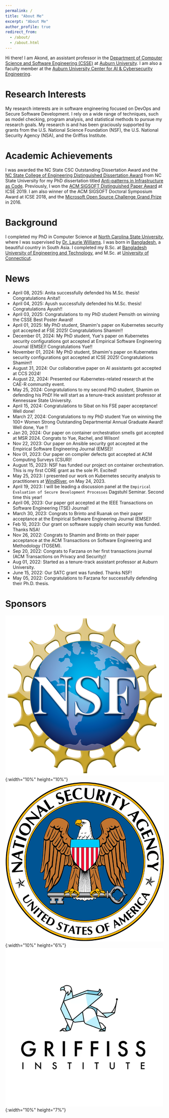 ```yaml
---
permalink: /
title: "About Me"
excerpt: "About Me"
author_profile: true
redirect_from: 
  - /about/
  - /about.html
---
```


Hi there! I am Akond, an assistant professor in the [Department of Computer Science and Software Engineering (CSSE)](https://www.eng.auburn.edu/comp/) at [Auburn University](https://eng.auburn.edu/). I am also a faculty member at the [Auburn University Center for AI & Cybersecurity Engineering](https://eng.auburn.edu/au-caice/index).  

Research Interests 
======
My research interests are in software engineering focused on DevOps and Secure Software Development. I rely on a wide range of techniques, such as model checking, program analysis, and statistical methods to pursue my research goals. My research is and has been graciously supported by grants from the U.S. National Science Foundation (NSF), the U.S. National Security Agency (NSA), and the Griffiss Institute.   


Academic Achievements
======
I was awarded the NC State CSC Outstanding Dissertation Award and the
[NC State College of Engineering Distinguished Dissertation Award](https://tinyurl.com/akond-coe)
from NC State University for my PhD dissertation titled [Anti-patterns in Infrastructure as Code](https://repository.lib.ncsu.edu/handle/1840.20/36715).
Previously, I won the [ACM SIGSOFT Distinguished Paper Award](https://2019.icse-conferences.org/info/awards) at ICSE 2019.
I am also winner of the ACM SIGSOFT Doctoral Symposium Award at ICSE 2018, and the [Microsoft Open Source Challenge Grand Prize](https://www.microsoft.com/en-us/research/blog/opening-the-door-to-innovation-winners-of-the-first-microsoft-open-source-challenge-announced/) in 2016. 


Background
======
I completed my PhD in Computer Science at [North Carolina State University](https://www.csc.ncsu.edu/), where I was supervised by [Dr. Laurie Williams](https://collaboration.csc.ncsu.edu/laurie/). I was born in [Bangladesh](https://en.wikipedia.org/wiki/Bangladesh), a beautiful country in South Asia. I completed my B.Sc. at [Bangladesh University of Engineering and Technology](https://www.buet.ac.bd/), and M.Sc. at [University of Connecticut](https://uconn.edu/). 


News 
======
- April 08, 2025: Anita successfully defended his M.Sc. thesis! Congratulations Anita!!    
- April 04, 2025: Ayush successfully defended his M.Sc. thesis! Congratulations Ayush!!
- April 03, 2025: Congratulations to my PhD student Pemsith on winning the CSSE Best Poster Award!     
- April 01, 2025: My PhD student, Shamim's paper on Kubernetes security got accepted at FSE 2025! Congratulations Shamim!!    
- December 01, 2024: My PhD student, Yue's paper on Kubernetes security configurations got accepted at Empirical Software Engineering Journal (EMSE)! Congratulations Yue!!    
- November 01, 2024: My PhD student, Shamim's paper on Kubernetes security configurations got accepted at ICSE 2025! Congratulations Shamim!!    
- August 31, 2024: Our collaborative paper on AI assistants got accepted at CCS 2024!   
- August 22, 2024: Presented our Kubernetes-related research at the CAE-R community event.    
- May 25, 2024: Congratulations to my second PhD student, Shamim on defending his PhD! He will start as a tenure-track assistant professor at Kennessaw State University. 
- April 15, 2024: Congratulations to Sibat on his FSE paper acceptance! Well done!  
- March 27, 2024: Congratulations to my PhD student Yue on winning the 100+ Women Strong Outstanding Departmental Annual Graduate Award! Well done, Yue !!  
- Jan 20, 2024: Our paper on container orchestration smells got accepted at MSR 2024. Congrats to Yue, Rachel, and Wilson! 
- Nov 22, 2023: Our paper on Ansible security got accepted at the Empirical Software Engineering Journal (EMSE)! 
- Nov 01, 2023: Our paper on compiler defects got accepted at ACM Computing Surveys (CSUR)! 
- August 15, 2023: NSF has funded our project on container orchestration. This is my first CORE grant as the sole PI. Excited!     
- May 25, 2023: I presented our work on Kubernetes security analysis to practitioners at [WindRiver](https://www.windriver.com/), on May 24, 2023.    
- April 19, 2023: I will be leading a discussion panel at the `Empirical Evaluation of Secure Development Processes` Dagstuhl Seminar. Second time this year!   
- April 06, 2023: Our paper got accepted at the IEEE Transactions on Software Engineering (TSE) Journal!   
- March 30, 2023: Congrats to Brinto and Ruanak on their paper acceptance at the Empirical Software Engineering Journal (EMSE)!  
- Feb 10, 2023: Our grant on software supply chain security was funded. Thanks NSA! 
- Nov 26, 2022: Congrats to Shamim and Brinto on their paper acceptance at the ACM Transactions on Software Engineering and Methodology (TOSEM). 
- Sep 20, 2022: Congrats to Farzana on her first transactions journal (ACM Transactions on Privacy and Security)!  
- Aug 01, 2022: Started as a tenure-track assistant professor at Auburn University.  
- June 15, 2022: Our SATC grant was funded. Thanks NSF! 
- May 05, 2022: Congratulations to Farzana for successfully defending their Ph.D. thesis.  


Sponsors 
======
![NSF](files/nsf.png){:width="10%" height="10%"}       ![NSA](files/nsa.png){:width="10%" height="6%"}    ![Griffiss](files/griffis.png){:width="10%" height="7%"} 